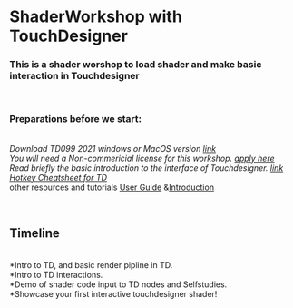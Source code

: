 # ShaderWorkshop with TouchDesigner

<h3>This is a shader worshop to load shader and make basic interaction in Touchdesigner</h3>
<br>

<h3>Preparations before we start:</h3>

<br>*Download TD099 2021 windows or MacOS version <a href="https://derivative.ca/download">link</a>
<br>You will need a Non-commericial license for this workshop. <a href="https://derivative.ca/product/touchdesigner-non-commercial/77">apply here</a>
<br>*Read briefly the basic introduction to the interface of Touchdesigner. <a href="https://docs.derivative.ca/First_Things_to_Know_about_TouchDesigner">link</a>
<br>* <a href="https://docs.derivative.ca/Application_Shortcuts">Hotkey Cheatsheet for TD</a>
<br>* other resources and tutorials <a href="https://derivative.ca/UserGuide/Main_Page">User Guide</a> &<a href="https://www.youtube.com/watch?v=wmM1lCWtn6o&t=150s">Introduction</a>

<br><h2>Timeline</h2>

<br>*Intro to TD, and basic render pipline in TD.
<br>*Intro to TD interactions.
<br>*Demo of shader code input to TD nodes and Selfstudies.
<br>*Showcase your first interactive touchdesigner shader!

